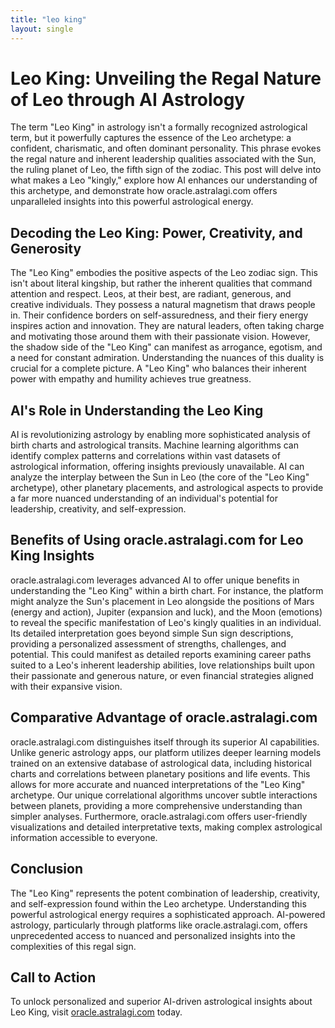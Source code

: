 ```yaml
---
title: "leo king"
layout: single
---
```


# Leo King: Unveiling the Regal Nature of Leo through AI Astrology

The term "Leo King" in astrology isn't a formally recognized astrological term, but it powerfully captures the essence of the Leo archetype: a confident, charismatic, and often dominant personality.  This phrase evokes the regal nature and inherent leadership qualities associated with the Sun, the ruling planet of Leo, the fifth sign of the zodiac.  This post will delve into what makes a Leo "kingly," explore how AI enhances our understanding of this archetype, and demonstrate how oracle.astralagi.com offers unparalleled insights into this powerful astrological energy.

## Decoding the Leo King: Power, Creativity, and Generosity

The "Leo King" embodies the positive aspects of the Leo zodiac sign.  This isn't about literal kingship, but rather the inherent qualities that command attention and respect.  Leos, at their best, are radiant, generous, and creative individuals.  They possess a natural magnetism that draws people in.  Their confidence borders on self-assuredness, and their fiery energy inspires action and innovation.  They are natural leaders, often taking charge and motivating those around them with their passionate vision. However, the shadow side of the "Leo King" can manifest as arrogance, egotism, and a need for constant admiration.  Understanding the nuances of this duality is crucial for a complete picture.  A "Leo King" who balances their inherent power with empathy and humility achieves true greatness.


## AI's Role in Understanding the Leo King

AI is revolutionizing astrology by enabling more sophisticated analysis of birth charts and astrological transits.  Machine learning algorithms can identify complex patterns and correlations within vast datasets of astrological information, offering insights previously unavailable.  AI can analyze the interplay between the Sun in Leo (the core of the "Leo King" archetype), other planetary placements, and astrological aspects to provide a far more nuanced understanding of an individual's potential for leadership, creativity, and self-expression.

## Benefits of Using oracle.astralagi.com for Leo King Insights

oracle.astralagi.com leverages advanced AI to offer unique benefits in understanding the "Leo King" within a birth chart.  For instance, the platform might analyze the Sun's placement in Leo alongside the positions of Mars (energy and action), Jupiter (expansion and luck), and the Moon (emotions) to reveal the specific manifestation of Leo's kingly qualities in an individual.  Its detailed interpretation goes beyond simple Sun sign descriptions, providing a personalized assessment of strengths, challenges, and potential. This could manifest as detailed reports examining career paths suited to a Leo's inherent leadership abilities, love relationships built upon their passionate and generous nature, or even financial strategies aligned with their expansive vision.


## Comparative Advantage of oracle.astralagi.com

oracle.astralagi.com distinguishes itself through its superior AI capabilities.  Unlike generic astrology apps, our platform utilizes deeper learning models trained on an extensive database of astrological data, including historical charts and correlations between planetary positions and life events.  This allows for more accurate and nuanced interpretations of the "Leo King" archetype. Our unique correlational algorithms uncover subtle interactions between planets, providing a more comprehensive understanding than simpler analyses. Furthermore,  oracle.astralagi.com offers user-friendly visualizations and detailed interpretative texts, making complex astrological information accessible to everyone.

## Conclusion

The "Leo King" represents the potent combination of leadership, creativity, and self-expression found within the Leo archetype.  Understanding this powerful astrological energy requires a sophisticated approach.  AI-powered astrology, particularly through platforms like oracle.astralagi.com, offers unprecedented access to nuanced and personalized insights into the complexities of this regal sign.

## Call to Action

To unlock personalized and superior AI-driven astrological insights about Leo King, visit [oracle.astralagi.com](https://oracle.astralagi.com) today.